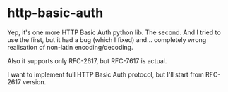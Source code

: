 # http-basic-auth

Yep, it's one more HTTP Basic Auth python lib. The second. And I tried
to use the first, but it had a bug (which I fixed) and... completely
wrong realisation of non-latin encoding/decoding.

Also it supports only RFC-2617, but RFC-7617 is actual.

I want to implement full HTTP Basic Auth protocol, but I'll start from
RFC-2617 version.
